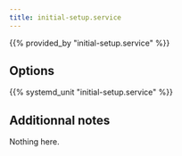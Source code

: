 ```yaml
---
title: initial-setup.service
---
```


{{% provided_by "initial-setup.service" %}}

## Options

{{% systemd_unit "initial-setup.service" %}}

## Additionnal notes

Nothing here.